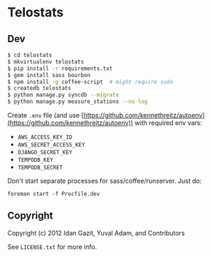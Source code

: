 # Telostats

## Dev

```bash
$ cd telostats
$ mkvirtualenv telostats
$ pip install -r requirements.txt
$ gem install sass bourbon
$ npm install -g coffee-script  # might require sudo
$ createdb telostats
$ python manage.py syncdb --migrate
$ python manage.py measure_stations --no-log
```

Create `.env` file (and use [https://github.com/kennethreitz/autoenv](https://github.com/kennethreitz/autoenv)) with required env vars:
  - `AWS_ACCESS_KEY_ID`
  - `AWS_SECRET_ACCESS_KEY`
  - `DJANGO_SECRET_KEY`
  - `TEMPODB_KEY`
  - `TEMPODB_SECRET`

Don't start separate processes for sass/coffee/runserver. Just do:

    foreman start -f Procfile.dev

## Copyright

Copyright (c) 2012 Idan Gazit, Yuval Adam, and Contributors

See `LICENSE.txt` for more info.

